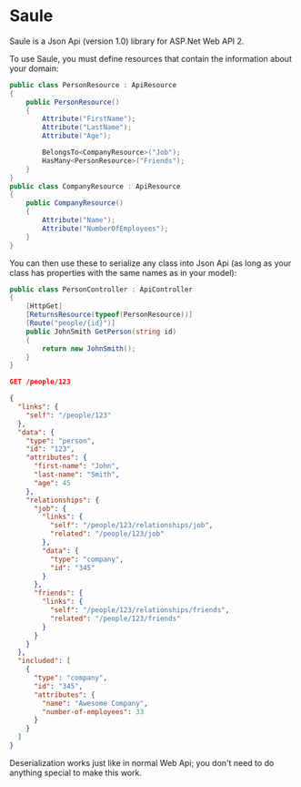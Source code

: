 # Saule
Saule is a Json Api (version 1.0) library for ASP.Net Web API 2.

To use Saule, you must define resources that contain the information
about your domain:
```c#
public class PersonResource : ApiResource
{
    public PersonResource()
    {
        Attribute("FirstName");
        Attribute("LastName");
        Attribute("Age");

        BelongsTo<CompanyResource>("Job");
        HasMany<PersonResource>("Friends");
    }
}
public class CompanyResource : ApiResource
{
    public CompanyResource()
    {
        Attribute("Name");
        Attribute("NumberOfEmployees");
    }
}
```

You can then use these to serialize any class into Json Api
(as long as your class has properties with the same names as
in your model):
```c#
public class PersonController : ApiController
{
    [HttpGet]
    [ReturnsResource(typeof(PersonResource))]
    [Route("people/{id}")]
    public JohnSmith GetPerson(string id)
    {
        return new JohnSmith();
    }
}
```

```json
GET /people/123

{
  "links": {
    "self": "/people/123"
  },
  "data": {
    "type": "person",
    "id": "123",
    "attributes": {
      "first-name": "John",
      "last-name": "Smith",
      "age": 45
    },
    "relationships": {
      "job": {
        "links": {
          "self": "/people/123/relationships/job",
          "related": "/people/123/job"
        },
        "data": {
          "type": "company",
          "id": "345"
        }
      },
      "friends": {
        "links": {
          "self": "/people/123/relationships/friends",
          "related": "/people/123/friends"
        }
      }
    }
  },
  "included": [
    {
      "type": "company",
      "id": "345",
      "attributes": {
        "name": "Awesome Company",
        "number-of-employees": 33
      }
    }
  ]
}
```

Deserialization works just like in normal Web Api; you don't need
to do anything special to make this work.
